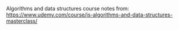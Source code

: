 Algorithms and data structures course notes from:
https://www.udemy.com/course/js-algorithms-and-data-structures-masterclass/